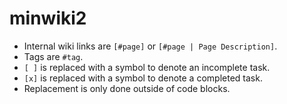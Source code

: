 # minwiki2

- Internal wiki links are `[#page]` or `[#page | Page Description]`.
- Tags are `#tag`.
- `[ ]` is replaced with a symbol to denote an incomplete task.
- `[x]` is replaced with a symbol to denote a completed task.
- Replacement is only done outside of code blocks.